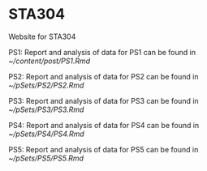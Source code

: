 # STA304

Website for STA304

PS1: Report and analysis of data for PS1 can be found in *~/content/post/PS1.Rmd*

PS2: Report and analysis of data for PS2 can be found in *~/pSets/PS2/PS2.Rmd*

PS3: Report and analysis of data for PS3 can be found in *~/pSets/PS3/PS3.Rmd*

PS4: Report and analysis of data for PS4 can be found in *~/pSets/PS4/PS4.Rmd*

PS5: Report and analysis of data for PS5 can be found in *~/pSets/PS5/PS5.Rmd*
